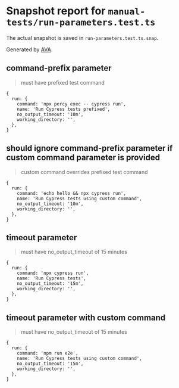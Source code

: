 # Snapshot report for `manual-tests/run-parameters.test.ts`

The actual snapshot is saved in `run-parameters.test.ts.snap`.

Generated by [AVA](https://ava.li).

## command-prefix parameter

> must have prefixed test command

    {
      run: {
        command: 'npx percy exec -- cypress run',
        name: 'Run Cypress tests prefixed',
        no_output_timeout: '10m',
        working_directory: '',
      },
    }

## should ignore command-prefix parameter if custom command parameter is provided

> custom command overrides prefixed test command

    {
      run: {
        command: 'echo hello && npx cypress run',
        name: 'Run Cypress tests using custom command',
        no_output_timeout: '10m',
        working_directory: '',
      },
    }

## timeout parameter

> must have no_output_timeout of 15 minutes

    {
      run: {
        command: 'npx cypress run',
        name: 'Run Cypress tests',
        no_output_timeout: '15m',
        working_directory: '',
      },
    }

## timeout parameter with custom command

> must have no_output_timeout of 15 minutes

    {
      run: {
        command: 'npm run e2e',
        name: 'Run Cypress tests using custom command',
        no_output_timeout: '15m',
        working_directory: '',
      },
    }
